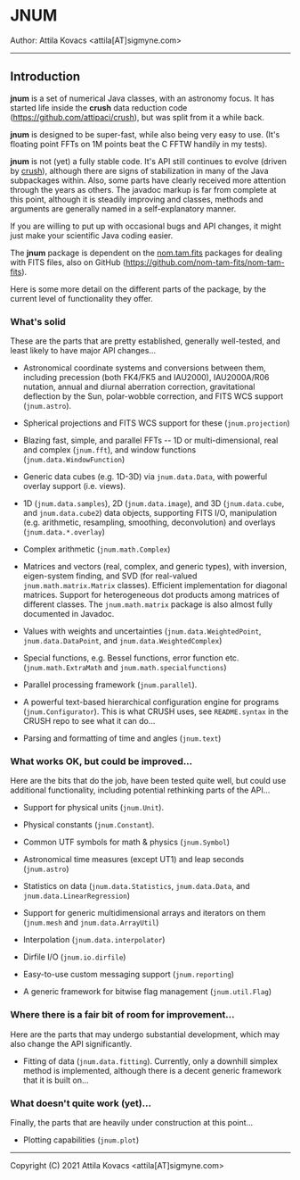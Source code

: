 # JNUM

Author: Attila Kovacs <attila[AT]sigmyne.com>


---------------------------------------------------------------------------


## Introduction

**jnum** is a set of numerical Java classes, with an astronomy focus. It has
started life inside the **crush** data reduction code 
(https://github.com/attipaci/crush), but was split from it a while back.

**jnum** is designed to be super-fast, while also being very easy to use.
(It's floating point FFTs on 1M points beat the C FFTW handily in my tests).

**jnum** is not (yet) a fully stable code. It's API still continues to evolve
(driven by [crush](https://github.com/attipaci/crush)), although there are 
signs of stabilization in many of the Java subpackages within. Also, some parts
have clearly received more attention through the years as others. The javadoc 
markup is far from complete at this point, although it is steadily improving
and classes, methods and arguments are generally named in a self-explanatory 
manner. 

If you are willing to put up with occasional bugs and API changes, it might 
just make your scientific Java coding easier.

The **jnum** package is dependent on the 
[nom.tam.fits](https://github.com/nom-tam-fits/nom-tam-fits) packages for
dealing with FITS files, also on GitHub 
(https://github.com/nom-tam-fits/nom-tam-fits). 

Here is some more detail on the different parts of the package, by the 
current level of functionality they offer.


### What's solid

These are the parts that are pretty established, generally well-tested, and
least likely to have major API changes...

 * Astronomical coordinate systems and conversions between them, including 
   precession (both FK4/FK5 and IAU2000), IAU2000A/R06 nutation, annual and
   diurnal aberration correction, gravitational deflection by the Sun,
   polar-wobble correction, and FITS WCS support (`jnum.astro`).

 * Spherical projections and FITS WCS support for these (`jnum.projection`)

 * Blazing fast, simple, and parallel FFTs -- 1D or multi-dimensional, real
   and complex (`jnum.fft`), and window functions (`jnum.data.WindowFunction`)

 * Generic data cubes (e.g. 1D-3D) via `jnum.data.Data`, with powerful
   overlay support (i.e. views).

 * 1D (`jnum.data.samples`), 2D (`jnum.data.image`), and 3D (`jnum.data.cube`,
   and `jnum.data.cube2`) data objects, supporting FITS I/O, 
   manipulation (e.g. arithmetic, resampling, smoothing, deconvolution) and 
   overlays (`jnum.data.*.overlay`)

 * Complex arithmetic (`jnum.math.Complex`)

 * Matrices and vectors (real, complex, and generic types), with inversion,
   eigen-system finding, and SVD (for real-valued `jnum.math.matrix.Matrix`
   classes). Efficient implementation for diagonal matrices. Support for
   heterogeneous dot products among matrices of different classes. The
   `jnum.math.matrix` package is also almost fully documented in Javadoc.

 * Values with weights and uncertainties (`jnum.data.WeightedPoint`,
   `jnum.data.DataPoint`, and `jnum.data.WeightedComplex`)

 * Special functions, e.g. Bessel functions, error function etc. 
   (`jnum.math.ExtraMath` and `jnum.math.specialfunctions`)

 * Parallel processing framework (`jnum.parallel`).

 * A powerful text-based hierarchical configuration engine for programs
   (`jnum.Configurator`). This is what CRUSH uses, see `README.syntax` in
   the CRUSH repo to see what it can do...

 * Parsing and formatting of time and angles (`jnum.text`)



### What works OK, but could be improved...

Here are the bits that do the job, have been tested quite well, but could
use additional functionality, including potential rethinking parts of the 
API...


 * Support for physical units (`jnum.Unit`).

 * Physical constants (`jnum.Constant`).

 * Common UTF symbols for math & physics (`jnum.Symbol`)

 * Astronomical time measures (except UT1) and leap seconds (`jnum.astro`)

 * Statistics on data (`jnum.data.Statistics`, `jnum.data.Data`, and
   `jnum.data.LinearRegression`)

 * Support for generic multidimensional arrays and iterators on them
   (`jnum.mesh` and `jnum.data.ArrayUtil`)

 * Interpolation (`jnum.data.interpolator`)

 * Dirfile I/O (`jnum.io.dirfile`)

 * Easy-to-use custom messaging support (`jnum.reporting`)

 * A generic framework for bitwise flag management (`jnum.util.Flag`)



### Where there is a fair bit of room for improvement...

Here are the parts that may undergo substantial development, which may 
also change the API significantly.

 * Fitting of data (`jnum.data.fitting`). Currently, only a downhill simplex
   method is implemented, although there is a decent generic framework that
   it is built on...



### What doesn't quite work (yet)...

Finally, the parts that are heavily under construction at this point...

 * Plotting capabilities (`jnum.plot`)

-----------------------------------------------------------------------------

Copyright (C) 2021 Attila Kovacs <attila[AT]sigmyne.com>
